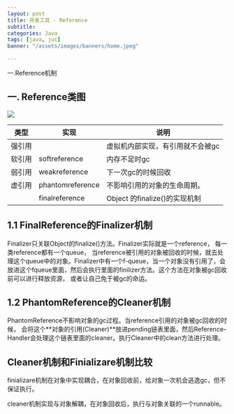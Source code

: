 ```yaml
---
layout: post
title: 并发工具 - Reference
subtitle:
categories: Java
tags: [java, juc]
banner: "/assets/images/banners/home.jpeg"

---
```


一.Reference机制

## 一. Reference类图

![]({{site.url}}/assets/images/2020-03-04-Reference详细解析.assets/image-20220322180046477.png)

| 类型   | 实现             | 说明                             |
| ------ | ---------------- | -------------------------------- |
| 强引用 |                  | 虚拟机内部实现，有引用就不会被gc |
| 软引用 | softreference    | 内存不足时gc                     |
| 弱引用 | weakreference    | 下一次gc的时候回收               |
| 虚引用 | phantomreference | 不影响引用的对象的生命周期。     |
|        | finalreference   | Object 的finalize()的实现机制    |

 

## 1.1 FinalReference的Finalizer机制

Finalizer只关联Object的finalize()方法。Finalizer实际就是一个reference， 每一类reference都有一个queue， 当reference被引用的对象被回收的时候，就去处理这个queue中的对象。Finalizer中有一个f-queue，当一个对象没有引用了，会放进这个fqueue里面，然后会执行里面的finilizer方法。这个方法在对象被gc回收前可以进行释放资源， 或者让自己免于被gc的命运。



## 1.2 PhantomReference的Cleaner机制

PhantomReference不影响对象的gc过程。当reference引用的对象被gc回收的时候， 会将这个**对象的引用(Cleaner)**放进pending链表里面，然后Reference-Handler会处理这个链表里面的cleaner。执行Cleaner中的clean方法进行处理。

## Cleaner机制和Finializare机制比较

finializare机制在对象中实现耦合，在对象回收前，给对象一次机会逃逸gc，但不保证执行。

cleaner机制实现与对象解耦，在对象回收后，执行与对象关联的一个runnable。
